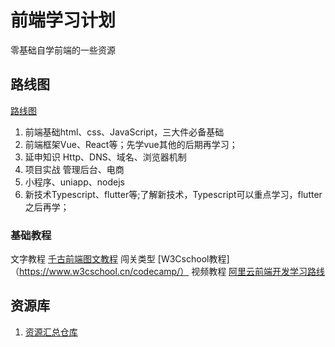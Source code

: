 # 前端学习计划

零基础自学前端的一些资源

## 路线图

[路线图](https://github.com/FrontEndGitHub/FrontEndGitHub/issues/1)

1. 前端基础html、css、JavaScript，三大件必备基础
2. 前端框架Vue、React等；先学vue其他的后期再学习；
3. 延申知识 Http、DNS、域名、浏览器机制
4. 项目实战 管理后台、电商
5. 小程序、uniapp、nodejs
6. 新技术Typescript、flutter等;了解新技术，Typescript可以重点学习，flutter之后再学；

### 基础教程

文字教程
[千古前端图文教程](https://github.com/qianguyihao/Web)
闯关类型
[W3Cschool教程]（https://www.w3cschool.cn/codecamp/）
视频教程
[阿里云前端开发学习路线](https://edu.aliyun.com/roadmap/frontend)


## 资源库

1. [资源汇总仓库](https://github.com/FrontEndGitHub/FrontEndGitHub)